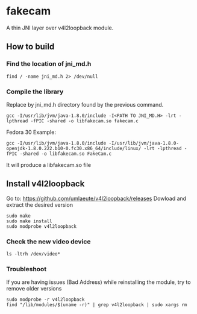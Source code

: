 # fakecam
A thin JNI layer over v4l2loopback module.

## How to build

### Find the location of jni_md.h
```shell script
find / -name jni_md.h 2> /dev/null
```

### Compile the library

Replace <PATH TO JNI_MD.H> by jni_md.h directory found by the previous command.

```shell script
gcc -I/usr/lib/jvm/java-1.8.0/include -I<PATH TO JNI_MD.H> -lrt -lpthread -fPIC -shared -o libfakecam.so fakecam.c
```

Fedora 30 Example:

```shell script
gcc -I/usr/lib/jvm/java-1.8.0/include -I/usr/lib/jvm/java-1.8.0-openjdk-1.8.0.222.b10-0.fc30.x86_64/include/linux/ -lrt -lpthread -fPIC -shared -o libfakecam.so FakeCam.c
```

It will produce a libfakecam.so file

## Install v4l2loopback
Go to: https://github.com/umlaeute/v4l2loopback/releases
Dowload and extract the desired version
```shell script
sudo make
sudo make install
sudo modprobe v4l2loopback
```

### Check the new video device
```shell script
ls -ltrh /dev/video*
```

### Troubleshoot
If you are having issues (Bad Address) while reinstalling the module, try to remove older versions
```shell script
sudo modprobe -r v4l2loopback
find "/lib/modules/$(uname -r)" | grep v4l2loopback | sudo xargs rm
```
